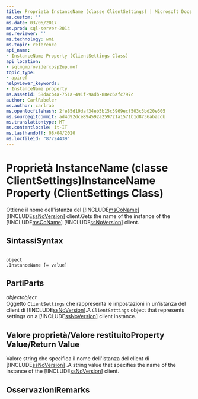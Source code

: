 ```yaml
---
title: Proprietà InstanceName (classe ClientSettings) | Microsoft Docs
ms.custom: ''
ms.date: 03/06/2017
ms.prod: sql-server-2014
ms.reviewer: ''
ms.technology: wmi
ms.topic: reference
api_name:
- InstanceName Property (ClientSettings Class)
api_location:
- sqlmgmproviderxpsp2up.mof
topic_type:
- apiref
helpviewer_keywords:
- InstanceName property
ms.assetid: 58dacb4a-751a-491f-9adb-88ec6afc797c
author: CarlRabeler
ms.author: carlrab
ms.openlocfilehash: 2fe85d19daf34eb5b15c3969ecf503c3bd20e605
ms.sourcegitcommit: ad4d92dce894592a259721a1571b1d8736abacdb
ms.translationtype: MT
ms.contentlocale: it-IT
ms.lasthandoff: 08/04/2020
ms.locfileid: "87724439"
---
```

# <a name="instancename-property-clientsettings-class"></a><span data-ttu-id="b6068-102">Proprietà InstanceName (classe ClientSettings)</span><span class="sxs-lookup"><span data-stu-id="b6068-102">InstanceName Property (ClientSettings Class)</span></span>
  <span data-ttu-id="b6068-103">Ottiene il nome dell'istanza del [!INCLUDE[msCoName](../../includes/msconame-md.md)] [!INCLUDE[ssNoVersion](../../includes/ssnoversion-md.md)] client.</span><span class="sxs-lookup"><span data-stu-id="b6068-103">Gets the name of the instance of the [!INCLUDE[msCoName](../../includes/msconame-md.md)] [!INCLUDE[ssNoVersion](../../includes/ssnoversion-md.md)] client.</span></span>  
  
## <a name="syntax"></a><span data-ttu-id="b6068-104">Sintassi</span><span class="sxs-lookup"><span data-stu-id="b6068-104">Syntax</span></span>  
  
```  
  
object  
.InstanceName [= value]  
```  
  
## <a name="parts"></a><span data-ttu-id="b6068-105">Parti</span><span class="sxs-lookup"><span data-stu-id="b6068-105">Parts</span></span>  
 <span data-ttu-id="b6068-106">*object*</span><span class="sxs-lookup"><span data-stu-id="b6068-106">*object*</span></span>  
 <span data-ttu-id="b6068-107">Oggetto `ClientSettings` che rappresenta le impostazioni in un'istanza del client di [!INCLUDE[ssNoVersion](../../includes/ssnoversion-md.md)].</span><span class="sxs-lookup"><span data-stu-id="b6068-107">A `ClientSettings` object that represents settings on a [!INCLUDE[ssNoVersion](../../includes/ssnoversion-md.md)] client instance.</span></span>  
  
## <a name="property-valuereturn-value"></a><span data-ttu-id="b6068-108">Valore proprietà/Valore restituito</span><span class="sxs-lookup"><span data-stu-id="b6068-108">Property Value/Return Value</span></span>  
 <span data-ttu-id="b6068-109">Valore string che specifica il nome dell'istanza del client di [!INCLUDE[ssNoVersion](../../includes/ssnoversion-md.md)] .</span><span class="sxs-lookup"><span data-stu-id="b6068-109">A string value that specifies the name of the instance of the [!INCLUDE[ssNoVersion](../../includes/ssnoversion-md.md)] client.</span></span>  
  
## <a name="remarks"></a><span data-ttu-id="b6068-110">Osservazioni</span><span class="sxs-lookup"><span data-stu-id="b6068-110">Remarks</span></span>  
  
